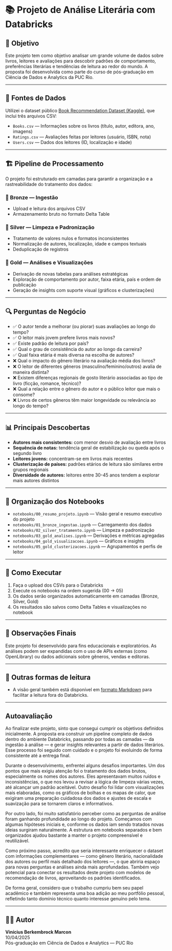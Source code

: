 # 📚 Projeto de Análise Literária com Databricks

## 🧠 Objetivo

Este projeto tem como objetivo analisar um grande volume de dados sobre livros, leitores e avaliações para descobrir padrões de comportamento, preferências literárias e tendências de leitura ao redor do mundo. A proposta foi desenvolvida como parte do curso de pós-graduação em Ciência de Dados e Analytics da PUC Rio.

---

## 🔗 Fontes de Dados

Utilizei o dataset público [Book Recommendation Dataset (Kaggle)](https://www.kaggle.com/datasets/arashnic/book-recommendation-dataset), que inclui três arquivos CSV:

- `Books.csv` — Informações sobre os livros (título, autor, editora, ano, imagens)
- `Ratings.csv` — Avaliações feitas por leitores (usuário, ISBN, nota)
- `Users.csv` — Dados dos leitores (ID, localização e idade)

---

## 🏗️ Pipeline de Processamento

O projeto foi estruturado em camadas para garantir a organização e a rastreabilidade do tratamento dos dados:

### 🔸 Bronze — Ingestão
- Upload e leitura dos arquivos CSV
- Armazenamento bruto no formato Delta Table

### 🔸 Silver — Limpeza e Padronização
- Tratamento de valores nulos e formatos inconsistentes
- Normalização de autores, localização, idade e campos textuais
- Deduplicação de registros

### 🔸 Gold — Análises e Visualizações
- Derivação de novas tabelas para análises estratégicas
- Exploração de comportamento por autor, faixa etária, país e ordem de publicação
- Geração de insights com suporte visual (gráficos e clusterizações)

---

## 🔍 Perguntas de Negócio

- ✅ O autor tende a melhorar (ou piorar) suas avaliações ao longo do tempo?
- ✅ O leitor mais jovem prefere livros mais novos?
- ✅ Existe padrão de leitura por país?
- ✅ Qual o grau de consistência do autor ao longo da carreira?
- ✅ Qual faixa etária é mais diversa na escolha de autores?
- ❌ Qual o impacto do gênero literário na avaliação média dos livros?
- ❌ O leitor de diferentes gêneros (masculino/feminino/outros) avalia de maneira distinta?
- ❌ Existem diferenças regionais de gosto literário associadas ao tipo de livro (ficção, romance, técnico)?
- ❌ Qual a relação entre o gênero do autor e o público leitor que mais o consome?
- ❌ Livros de certos gêneros têm maior longevidade ou relevância ao longo do tempo?

---

## 📊 Principais Descobertas

- **Autores mais consistentes:** com menor desvio de avaliação entre livros
- **Sequência de notas:** tendência geral de estabilização ou queda após o segundo livro
- **Leitores jovens:** concentram-se em livros mais recentes
- **Clusterização de países:** padrões etários de leitura são similares entre grupos regionais
- **Diversidade de autores:** leitores entre 30-45 anos tendem a explorar mais autores distintos

---

## 📁 Organização dos Notebooks

- `notebooks/00_resumo_projeto.ipynb` — Visão geral e resumo executivo do projeto
- `notebooks/01_bronze_ingestao.ipynb` — Carregamento dos dados
- `notebooks/02_silver_tratamento.ipynb` — Limpeza e padronização
- `notebooks/03_gold_analises.ipynb` — Derivações e métricas agregadas
- `notebooks/04_gold_visualizacoes.ipynb` — Gráficos e insights
- `notebooks/05_gold_clusterizacoes.ipynb` — Agrupamentos e perfis de leitor

---

## 🚀 Como Executar

1. Faça o upload dos CSVs para o Databricks
2. Execute os notebooks na ordem sugerida (00 → 05)
3. Os dados serão organizados automaticamente em camadas (Bronze, Silver, Gold)
4. Os resultados são salvos como Delta Tables e visualizações no notebook

---

## 📌 Observações Finais

Este projeto foi desenvolvido para fins educacionais e exploratórios. As análises podem ser expandidas com o uso de APIs externas (como OpenLibrary) ou dados adicionais sobre gêneros, vendas e editoras.

---

## 📄 Outras formas de leitura

- A visão geral também está disponível em [formato Markdown](docs/resumo_projeto.md) para facilitar a leitura fora do Databricks.

---

## Autoavaliação

Ao finalizar este projeto, sinto que consegui cumprir os objetivos definidos inicialmente. A proposta era construir um pipeline completo de dados dentro do ambiente Databricks, passando por todas as camadas — da ingestão à análise — e gerar insights relevantes a partir de dados literários. Esse processo foi seguido com cuidado e o projeto foi evoluindo de forma consistente até a entrega final.

Durante o desenvolvimento, enfrentei alguns desafios importantes. Um dos pontos que mais exigiu atenção foi o tratamento dos dados brutos, especialmente os nomes dos autores. Eles apresentavam muitos ruídos e inconsistências, o que nos levou a revisar a lógica de limpeza várias vezes, até alcançar um padrão aceitável. Outro desafio foi lidar com visualizações mais elaboradas, como os gráficos de bolhas e os mapas de calor, que exigiram uma preparação cuidadosa dos dados e ajustes de escala e suavização para se tornarem claros e informativos.

Por outro lado, foi muito satisfatório perceber como as perguntas de análise foram ganhando profundidade ao longo do projeto. Começamos com algumas hipóteses iniciais e, conforme os dados iam sendo tratados novas ideias surgiram naturalmente. A estrutura em notebooks separados e bem organizados ajudou bastante a manter o projeto compreensível e reutilizável.

Como próximo passo, acredito que seria interessante enriquecer o dataset com informações complementares — como gênero literário, nacionalidade dos autores ou perfil mais detalhado dos leitores —, o que abriria espaço para novas perguntas e análises ainda mais aprofundadas. Também vejo potencial para conectar os resultados deste projeto com modelos de recomendação de livros, aproveitando os padrões identificados.

De forma geral, considero que o trabalho cumpriu bem seu papel acadêmico e também representa uma boa adição ao meu portfólio pessoal, refletindo tanto domínio técnico quanto interesse genuíno pelo tema.

---

## 👨‍💻 Autor

**Vinícius Berkembrock Marcon**  
10/04/2025  
Pós-graduação em Ciência de Dados e Analytics — PUC Rio